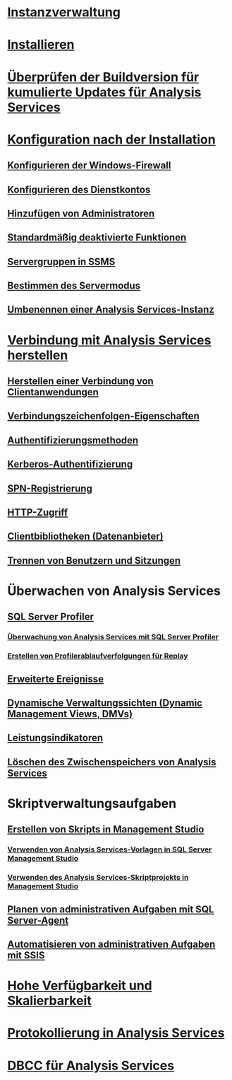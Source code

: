 # [Instanzverwaltung](analysis-services-instance-management.md)  
# [Installieren](../../analysis-services/instances/install-windows/install-analysis-services.md)
# [Überprüfen der Buildversion für kumulierte Updates für Analysis Services](analysis-services-component-version.md)
# [Konfiguration nach der Installation](post-install-configuration-analysis-services.md)  
## [Konfigurieren der Windows-Firewall](configure-the-windows-firewall-to-allow-analysis-services-access.md)  
## [Konfigurieren des Dienstkontos](configure-service-accounts-analysis-services.md)  
## [Hinzufügen von Administratoren](grant-server-admin-rights-to-an-analysis-services-instance.md)  
## [Standardmäßig deaktivierte Funktionen](features-off-by-default-analysis-services.md)  
## [Servergruppen in SSMS](register-an-analysis-services-instance-in-a-server-group.md)  
## [Bestimmen des Servermodus](determine-the-server-mode-of-an-analysis-services-instance.md)  
## [Umbenennen einer Analysis Services-Instanz](rename-an-analysis-services-instance.md)  
# [Verbindung mit Analysis Services herstellen](connect-to-analysis-services.md)  
## [Herstellen einer Verbindung von Clientanwendungen](connect-from-client-applications-analysis-services.md)  
## [Verbindungszeichenfolgen-Eigenschaften](connection-string-properties-analysis-services.md)  
## [Authentifizierungsmethoden](authentication-methodologies-supported-by-analysis-services.md)  
## [Kerberos-Authentifizierung](configure-analysis-services-for-kerberos-constrained-delegation.md)  
## [SPN-Registrierung](spn-registration-for-an-analysis-services-instance.md)  
## [HTTP-Zugriff](configure-http-access-to-analysis-services-on-iis-8-0.md)  
## [Clientbibliotheken (Datenanbieter)](data-providers-used-for-analysis-services-connections.md)  
## [Trennen von Benutzern und Sitzungen](disconnect-users-and-sessions-on-analysis-services-server.md)  
# Überwachen von Analysis Services
## [SQL Server Profiler](use-sql-server-profiler-to-monitor-analysis-services.md)  
### [Überwachung von Analysis Services mit SQL Server Profiler](introduction-to-monitoring-analysis-services-with-sql-server-profiler.md)  
### [Erstellen von Profilerablaufverfolgungen für Replay](create-profiler-traces-for-replay-analysis-services.md)  
## [Erweiterte Ereignisse](monitor-analysis-services-with-sql-server-extended-events.md)  
## [Dynamische Verwaltungssichten (Dynamic Management Views, DMVs)](use-dynamic-management-views-dmvs-to-monitor-analysis-services.md)  
## [Leistungsindikatoren](performance-counters-ssas.md)  
## [Löschen des Zwischenspeichers von Analysis Services](clear-the-analysis-services-caches.md)  
# Skriptverwaltungsaufgaben
## [Erstellen von Skripts in Management Studio](create-analysis-services-scripts-in-management-studio.md)  
### [Verwenden von Analysis Services-Vorlagen in SQL Server Management Studio](use-analysis-services-templates-in-sql-server-management-studio.md)  
### [Verwenden des Analysis Services-Skriptprojekts in Management Studio](analysis-services-scripts-project-in-sql-server-management-studio.md)  
## [Planen von administrativen Aufgaben mit SQL Server-Agent](schedule-ssas-administrative-tasks-with-sql-server-agent.md)  
## [Automatisieren von administrativen Aufgaben mit SSIS](automate-analysis-services-administrative-tasks-with-ssis.md)  
# [Hohe Verfügbarkeit und Skalierbarkeit](high-availability-and-scalability-in-analysis-services.md)  
# [Protokollierung in Analysis Services](log-operations-in-analysis-services.md)  
# [DBCC für Analysis Services](database-consistency-checker-dbcc-for-analysis-services.md)  
